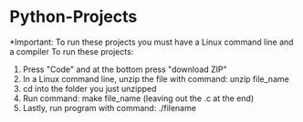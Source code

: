 # Python-Projects

*Important: To run these projects you must have a Linux command line and a compiler To run these projects:

1) Press "Code" and at the bottom press "download ZIP"
2) In a Linux command line, unzip the file with command: unzip file_name
3) cd into the folder you just unzipped
4) Run command: make file_name (leaving out the .c at the end)
5) Lastly, run program with command: ./filename
